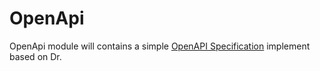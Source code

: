 # OpenApi
OpenApi module will contains a simple [OpenAPI Specification](https://www.openapis.org/) implement based on Dr.